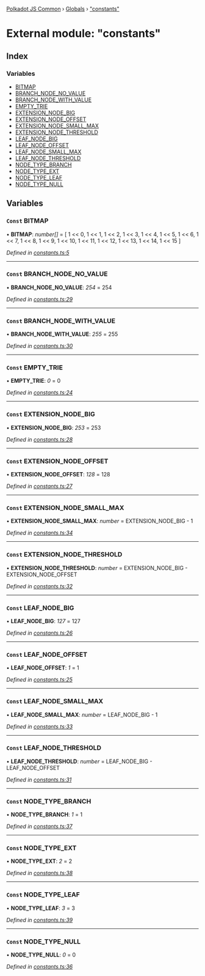 [Polkadot JS Common](../README.md) › [Globals](../globals.md) › ["constants"](_constants_.md)

# External module: "constants"

## Index

### Variables

* [BITMAP](_constants_.md#const-bitmap)
* [BRANCH_NODE_NO_VALUE](_constants_.md#const-branch_node_no_value)
* [BRANCH_NODE_WITH_VALUE](_constants_.md#const-branch_node_with_value)
* [EMPTY_TRIE](_constants_.md#const-empty_trie)
* [EXTENSION_NODE_BIG](_constants_.md#const-extension_node_big)
* [EXTENSION_NODE_OFFSET](_constants_.md#const-extension_node_offset)
* [EXTENSION_NODE_SMALL_MAX](_constants_.md#const-extension_node_small_max)
* [EXTENSION_NODE_THRESHOLD](_constants_.md#const-extension_node_threshold)
* [LEAF_NODE_BIG](_constants_.md#const-leaf_node_big)
* [LEAF_NODE_OFFSET](_constants_.md#const-leaf_node_offset)
* [LEAF_NODE_SMALL_MAX](_constants_.md#const-leaf_node_small_max)
* [LEAF_NODE_THRESHOLD](_constants_.md#const-leaf_node_threshold)
* [NODE_TYPE_BRANCH](_constants_.md#const-node_type_branch)
* [NODE_TYPE_EXT](_constants_.md#const-node_type_ext)
* [NODE_TYPE_LEAF](_constants_.md#const-node_type_leaf)
* [NODE_TYPE_NULL](_constants_.md#const-node_type_null)

## Variables

### `Const` BITMAP

• **BITMAP**: *number[]* =  [
  1 << 0,
  1 << 1,
  1 << 2,
  1 << 3,
  1 << 4,
  1 << 5,
  1 << 6,
  1 << 7,
  1 << 8,
  1 << 9,
  1 << 10,
  1 << 11,
  1 << 12,
  1 << 13,
  1 << 14,
  1 << 15
]

*Defined in [constants.ts:5](https://github.com/polkadot-js/common/blob/c988d5011/packages/trie-codec/src/constants.ts#L5)*

___

### `Const` BRANCH_NODE_NO_VALUE

• **BRANCH_NODE_NO_VALUE**: *254* = 254

*Defined in [constants.ts:29](https://github.com/polkadot-js/common/blob/c988d5011/packages/trie-codec/src/constants.ts#L29)*

___

### `Const` BRANCH_NODE_WITH_VALUE

• **BRANCH_NODE_WITH_VALUE**: *255* = 255

*Defined in [constants.ts:30](https://github.com/polkadot-js/common/blob/c988d5011/packages/trie-codec/src/constants.ts#L30)*

___

### `Const` EMPTY_TRIE

• **EMPTY_TRIE**: *0* = 0

*Defined in [constants.ts:24](https://github.com/polkadot-js/common/blob/c988d5011/packages/trie-codec/src/constants.ts#L24)*

___

### `Const` EXTENSION_NODE_BIG

• **EXTENSION_NODE_BIG**: *253* = 253

*Defined in [constants.ts:28](https://github.com/polkadot-js/common/blob/c988d5011/packages/trie-codec/src/constants.ts#L28)*

___

### `Const` EXTENSION_NODE_OFFSET

• **EXTENSION_NODE_OFFSET**: *128* = 128

*Defined in [constants.ts:27](https://github.com/polkadot-js/common/blob/c988d5011/packages/trie-codec/src/constants.ts#L27)*

___

### `Const` EXTENSION_NODE_SMALL_MAX

• **EXTENSION_NODE_SMALL_MAX**: *number* =  EXTENSION_NODE_BIG - 1

*Defined in [constants.ts:34](https://github.com/polkadot-js/common/blob/c988d5011/packages/trie-codec/src/constants.ts#L34)*

___

### `Const` EXTENSION_NODE_THRESHOLD

• **EXTENSION_NODE_THRESHOLD**: *number* =  EXTENSION_NODE_BIG - EXTENSION_NODE_OFFSET

*Defined in [constants.ts:32](https://github.com/polkadot-js/common/blob/c988d5011/packages/trie-codec/src/constants.ts#L32)*

___

### `Const` LEAF_NODE_BIG

• **LEAF_NODE_BIG**: *127* = 127

*Defined in [constants.ts:26](https://github.com/polkadot-js/common/blob/c988d5011/packages/trie-codec/src/constants.ts#L26)*

___

### `Const` LEAF_NODE_OFFSET

• **LEAF_NODE_OFFSET**: *1* = 1

*Defined in [constants.ts:25](https://github.com/polkadot-js/common/blob/c988d5011/packages/trie-codec/src/constants.ts#L25)*

___

### `Const` LEAF_NODE_SMALL_MAX

• **LEAF_NODE_SMALL_MAX**: *number* =  LEAF_NODE_BIG - 1

*Defined in [constants.ts:33](https://github.com/polkadot-js/common/blob/c988d5011/packages/trie-codec/src/constants.ts#L33)*

___

### `Const` LEAF_NODE_THRESHOLD

• **LEAF_NODE_THRESHOLD**: *number* =  LEAF_NODE_BIG - LEAF_NODE_OFFSET

*Defined in [constants.ts:31](https://github.com/polkadot-js/common/blob/c988d5011/packages/trie-codec/src/constants.ts#L31)*

___

### `Const` NODE_TYPE_BRANCH

• **NODE_TYPE_BRANCH**: *1* = 1

*Defined in [constants.ts:37](https://github.com/polkadot-js/common/blob/c988d5011/packages/trie-codec/src/constants.ts#L37)*

___

### `Const` NODE_TYPE_EXT

• **NODE_TYPE_EXT**: *2* = 2

*Defined in [constants.ts:38](https://github.com/polkadot-js/common/blob/c988d5011/packages/trie-codec/src/constants.ts#L38)*

___

### `Const` NODE_TYPE_LEAF

• **NODE_TYPE_LEAF**: *3* = 3

*Defined in [constants.ts:39](https://github.com/polkadot-js/common/blob/c988d5011/packages/trie-codec/src/constants.ts#L39)*

___

### `Const` NODE_TYPE_NULL

• **NODE_TYPE_NULL**: *0* = 0

*Defined in [constants.ts:36](https://github.com/polkadot-js/common/blob/c988d5011/packages/trie-codec/src/constants.ts#L36)*
